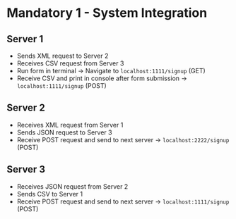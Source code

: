 # Mandatory 1 - System Integration

## Server 1

- Sends XML request to Server 2
- Receives CSV request from Server 3
- Run form in terminal -> Navigate to `localhost:1111/signup` (GET)
- Receive CSV and print in console after form submission -> `localhost:1111/signup` (POST)

## Server 2

- Receives XML request from Server 1
- Sends JSON request to Server 3
- Receive POST request and send to next server -> `localhost:2222/signup` (POST)

## Server 3

- Receives JSON request from Server 2
- Sends CSV to Server 1
- Receive POST request and send to next server -> `localhost:1111/signup` (POST)
